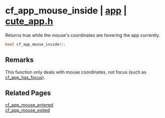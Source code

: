 # cf_app_mouse_inside | [app](https://github.com/RandyGaul/cute_framework/blob/master/docs/app_readme.md) | [cute_app.h](https://github.com/RandyGaul/cute_framework/blob/master/include/cute_app.h)

Returns true while the mouse's coordinates are hovering the app currently.

```cpp
bool cf_app_mouse_inside();
```

## Remarks

This function only deals with mouse coordinates, not focus (such as [cf_app_has_focus](https://github.com/RandyGaul/cute_framework/blob/master/docs/app/cf_app_has_focus.md)).

## Related Pages

[cf_app_mouse_entered](https://github.com/RandyGaul/cute_framework/blob/master/docs/app/cf_app_mouse_entered.md)  
[cf_app_mouse_exited](https://github.com/RandyGaul/cute_framework/blob/master/docs/app/cf_app_mouse_exited.md)  
